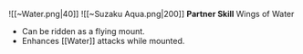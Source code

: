 
![[~Water.png|40]]
![[~Suzaku Aqua.png|200]]
**Partner Skill**
Wings of Water
- Can be ridden as a flying mount.
- Enhances [[Water]] attacks while mounted.